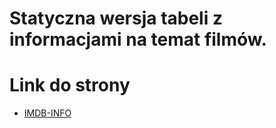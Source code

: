 # Statyczna wersja tabeli z informacjami na temat filmów.

# Link do strony
- [IMDB-INFO](https://imdb-info.netlify.app/)
